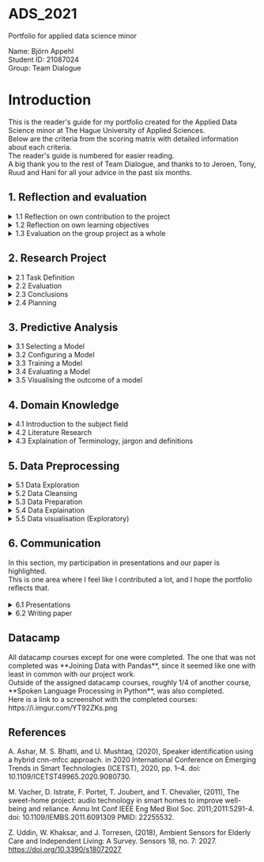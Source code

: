 # ADS_2021
Portfolio for applied data science minor

Name: Björn Appehl <br>
Student ID: 21087024 <br>
Group: Team Dialogue

<h1> Introduction </h1>
This is the reader's guide for my portfolio created for the Applied Data Science minor at The Hague University of Applied Sciences.   <br>
Below are the criteria from the scoring matrix with detailed information about each criteria.   <br>
The reader's guide is numbered for easier reading. <br>
A big thank you to the rest of Team Dialogue, and thanks to to Jeroen, Tony, Ruud and Hani for all your advice in the past six months.

<h2> 1. Reflection and evaluation </h2>

<details>
<summary> 1.1 Reflection on own contribution to the project </summary>

- Situation:  Our project group consisted of 6 members, and we worked with audio data to detect conversation for the Smart Teddy Bear project. We all worked together to ensure everyone would get hands-on experience with every aspect of the project work, although this was hard to realize and in the end some work ended up being unevenly distributed. Since I don't have a great deal of experience writing code, I was a little out of the loop at the end of the project when the code we had for our CNN's became more and more complex. However, at that point I took on other duties which helped the group as a whole but did not give me as much programming experience as some others.

- Task: My tasks in the group varied, early on there was a lot of hands-on with coding simple models. One example is creating a model together with David that ended up being the first real algorithm the group used, since it had the best results at that stage. Later on I started exploring different datasets and drew up some requirements and comparisons for the datasets we ended up using. As the groups priorities shifted, I found myself taking on a lot of presentations and other communication duties along with writing the paper, since we had other people who were simply better at crunching code and it became a matter of time in the final stages. I also helped David & Maria who gave the learning lab feedback and suggestions for topics for them to cover, however I didn't end up taking part in presenting our learning lab. 
  
- Activities: The first model I created in the minor was a Logistic Regression model which was based on transcripts from a TV show. The models purpose was to estimate which line was most likely being said by which speaker. On top of this, I was also splicing audio, normalizing sound levels and transforming our datasets to be more difficult. I helped streamline our data pipeline, unfortunately I finished it right when we shifted to using numpy arrays instead of image data, so it was in the end not necessary. These are only some examples of what I did and you can read more about it below.

- Result: For the presentations I was a part of, I created a lot of the slides along with the overall layout of the powerpoints. I helped other group members in taking care of the Scrum board on Taiga, and during the period in which I was scrummaster I took care of this mostly single-handedly. The code I wrote early on was a simple logistic regression model that was later converted to take audio data as input, however at that point the model also had to change since RFC gave better accuracy. My work on the dataset helped us get good data quite early on the project, which I see as a great benefit for our neural networks.

- Reflect: The contributions I made to the project gave me a much better understanding of data science as a whole. While I am not ready to explore a career in the field, I have a strong feeling that the techniques and methods used in this minor will be of use to me in a professional setting. I regret not being a bigger part of the learning lab our group gave, since it would have been a good chance to expand my own knowledge in the domain. 
 
</details>
  
  

<details>
<summary> 1.2 Reflection on own learning objectives</summary>
  
 - Situation: Since I am studying Business Process Development at my home university, which contains a lot of information about theoretical ICT usage, I wanted to try something more hands on for my exchange. This is part of why I chose the ADS minor, but also since I have always been interested in understanding how algorithms, machine learning and neural networks & such work. In order to put myself in a position where I could learn as much as possible, I did not want to choose a field where I was already well aquainted with the contents. In the group project, we also had to learn about audio data processing a lot. This is something very unexpected, but I'm glad it happened since I now have a much better understanding of audio data processing.
  
 - Task: As a group, we had to figure out a way to use audio data in such a way that we could make predictions on the amount of speakers, and the duration of speech. For the majority of the project, we did not use predetermined roles for our development cycle. Some of my important tasks included: Data cleaning, data transformation, coding the neural networks, giving presentations, and working on our paper. All these tasks helped me understand more about data science as a whole.
  
 - Action: I created machine learning models, such as a CNN and a Linear Regression model, to explore and get a better understanding of the domain which is data science. We all worked with the algorithms, and other than those, I also spent time looking for and creating datasets for our group to use. 
  
 - Result: I ended up getting a very deep understanding of data science during this semester, more so than I thought I would. Our algorithm performed well, and I think this is in part due to all of the group learning from eachother and working in a good pace with little downtime during our productive hours. Working with data science techniques was extremely interesting to me, and I consider my learning goals fulfilled.
  
  
 - Reflection:  All the tasks I completed helped me understand more about data science as a whole. I now consider myself a lot more educated when it comes to data science in general, and my personal goals were achieved. I think the workflow in our group was over expectation, and I am very happy with how the group turned out. One thing I would have improved upon is to stay even more on top of the coding work, since I fell behind a little bit right at the end, due to other group members keeping a very high tempo.
</details>

<details>
<summary> 1.3 Evaluation on the group project as a whole</summary>
  
- Situation:Right from the start, our group contained a lot of different skill sets and this showed during our project. Some were better at writing code, while some had more experience in working with Scrum or other benefitial traits. The cohesion was always quite high in my opinion, and there was never any conflict in the group. Early on, we made it clear what we expect from eachother in terms of workload (i.e not scheduling project work on weekends or after 5pm), punctuality, etc, which helped us work more effectively and better as a group.

- Task: For the duration of the entire project, the workload of all members shifted depending on what stage the project was in. Despite this, some ended up doing a lot more coding than some others, but everyone still partook in presentations and communication along with participating on writing the paper. While everyone did get a little bit of experience in all areas, the workload could have been changed to avoid this. However we wanted to avoid a set schedule with responsibilities in order to not have a member doing something they would rather not do. An unmotivated member working on a task just because it has been assigned to them is not always optimal, in our case we instead focused on everyone doing what they wanted to do based on the current workload at the time.

- Activities: Our application of Scrum consisted of daily online standups, which we had mostly every weekday for the minor unless something else was said. We still had physical standup meetings on days where we were all gathering to work at campus. These 'working days' on campus became quite central in our work, and 2-3 days every week was spent on campus. 

- Results: I, and I belive all other group members, are happy with the results we achieved. Not only are we happy with the algoithm, which gives great results as far as we can see, we also achieved the results working in a sustainable and reasonable pace with little conflict or unnecessary stress. My knowledge about statistics has also increased after taking this minor.

- Reflection: I'm sure none of our group members are finishing this minor without having learned something. The distribution of workload in retrospect was, according to me, a very good way to make sure noone is understimulated or has too much to do. While it took a few weeks to get this running smoothly, mostly due to all members getting to know eachother and their skill sets, it ended up being very benefitial for us. If I were to do this project again, I would happily work with the same group in the same manner as we did. The working days on campus was, according to me, a big factor in our projects success and helped us work better together and make social connections.

  
</details>



<h2> 2. Research Project </h2>

<details>
<summary> 2.1 Task Definition</summary>
  
My contribution: I gave feedback and discussed with the group members (David & Maria, who had created the initial draft) about which research questions we should keep, and which questions we should move forward with. Here is a link to a very early draft of our paper with the questions still in there, the "answers" to each question on page 2 is typed by me and was used for reference later on in the project. 
  https://drive.google.com/file/d/1tm8MRCr17ix6i32tT9nXcVKYS6k9HhKh/view?usp=sharing <br>
  
  I was mostly working on our datasets when our first drafts of the research paper was created, so as soon as I finished work on the dataset I helped out with the questions. Below are some examples of questions that made it, and those that did not (along with our reasoning):
  
 - How can we detect multiple voices from audio data? <br>
This question was central in the project, since the context for our project consists of defining when conversation is happening. Detecting multiple voices makes the difference between a monologue and an actual conversation and is very important for the end result.
  
 - Which characteristics make a conversation?<br>
This question has a lot to do with the one above it. We ultimately decided that a minimum grade of participation from at least two speakers is necessary to constitute a conversation. We had to discuss this with the problem owner several times, as we didn't want to make assumptions ourselves. If we simply regarded any dialogue between people regardless of speech duration per speaker, this could have given different results.
  
 - Can we detect if the dementia patient is speaking on the phone?<br>
This question was considered to be out of scope. There are probably easier ways to determine when an elderly person is using their phone than only listening to them speak, and we wanted to focus on specifically conversation in a physical setting.

- Can we detect if the person speaking is physically present?<br>
This question was ultimately decided to be out of scope, but it did come up for discussion a few times. Essentially, a voice being played from a speaker will most likely not have the same range as a human speaking. This makes it possible - in theory, we never got far enough to actually work on it - to determine when a voice is "fake" or "real". This is a suitable area for further research in my opinion, since we never had time to try it out the results would be very interesting.
</details>


<details>
<summary> 2.2 Evaluation</summary>
My contribution: For the paper, I gave some ideas for future work with our prototype. I put this in the paper so other group members could also put ideas in, and build off mine if they agree. 
  Here is an early draft of our paper where on page 5, my first ideas for future work are listed: https://drive.google.com/file/d/1_IV_NqUBWdRstXnUaXdXFCy66YA4UpWQ/view?usp=sharing
  
  A few of them include:
  
  - Comparing the accuracy of our speaker differentiation model with human results. This could be done by a study where correspondants listen to short clips of speech and asses whether all clips are said by the same speaker or not. It would be very interesting to see if humans or the model perform better if voices are very similar for instance. Since our research has only measured the accuracy of our model,  a "human" accuracy score would be an interesting metric to consider. 

  
  - Since the model for speaker differentation we used came to be quite complex, it would be interesting to see new projects aim to identify the patient's voice as a profile to compare other voices against. Samples might be collected over a period of time and eventually could be used to compare all detected speech to the patient themselves, instead of always comparing every segment with all voices therein. This might result in higher accuracy for determining whether or not it is the patient who is speaking.
  
  - 
</details>
  
  
<details>
<summary> 2.3 Conclusions</summary>
  My conclusions from this project are that it is indeed possible to use data science techniques (in our case, convolutional neural networks) to detect conversation to some degree. By converting audio data to MFCC's, and feeding them through two neural networks, we can with 89% (for detecting speech) and 94% (for detecting changes in speaker) accuracy determine if a conversation is happening. Of course, our algorithm is not perfect, and there will be many situations where it does not work properly. For instance, if the other half of the conversation is taking place over the phone. With the final product, that combines the first and second model, I would say we have results that support our research problem "”How can data science techniques detect if there is a conversation between at least two people by analyzing audio files?”" and can now state that by using CNNs, MFCC data format and measuring speaker activity & speech duration, data science techniques can detect conversation. The data format of input data can impact the results a lot, which is why we ended up not using images for our final version.
  
</details>
  
  
<details>
<summary> 2.4 Planning</summary>
 My contribution: I, along with Leander Loomans, were in charge of documentation. This included taking notes whenever important information was recieved from teachers or the problem owner (or internal meetings). It also included making documents (internal and external, such as found papers) available for other group members to take part in. On top of this, every group member was equally involved in updating the Scrumboard on Taiga and making sure it was up to date.
  
  
  A screenshot of some of the notes that were taken: https://i.imgur.com/YU2HRXk.png  (Since not every meeting leads to notes having to be taken, there are some gaps.)<br/>
  
  
  
  In our group, efficiency was quite important, and led to us having daily stand up meetings so we could all keep up with the progress happening. This worked very well, and I attended these meetings to increase our group cohesion and keep the others informed about my part in the project. All in all, Scrum as a method worked very well for us in the context that we applied it, and all group members were in charge of project planning to some degree, as the role of Scrummaster rotated in our group. In my eyes, everyone did this job very well, and tasks were evenly spread out among everyone.<br>
  
  
  A screenshot from Taiga with almost everyone's activity: https://i.imgur.com/Q91fnWq.png (It's difficult to get a really descriptive image)
  
  
</details>


<h2> 3. Predictive Analysis </h2>

<details>
<summary> 3.1 Selecting a Model</summary>
  The decision to use convolutional neural networks was taken early on, and it was very much a group decision. In order to get the best results, we argued that spending a lot of time 'perfecting' one method (we decided on CNN) will lead to better results than spending the same amount of time trying out different models. We looked at literature, such as Ashar, Bhatti and Mushtaq (2020) that use CNNs with MFCCs specifically. This also meant that, since CNN's are able to learn features based on data, we did not have to do much feature extraction/selection. In retrospect, I think the decision to use CNNs was the right thing, but exploring other models would have been interesting, too.
</details>

<details>
<summary> 3.2 Configuring a Model</summary>
  Early on, i configured a neural network (with some help from Jeroen in handling errors). The code can be found here: <br> https://github.com/Digitalswede/ADS_2021/blob/main/codesamples/early_neural_network.py <br/>
My contribution: All of what you see in the notebook, some of the values were changed in accordance with feedback from Jeroen to get things working. As you can see, it is an old version since it uses images for input data. <br/>
  
  I also configured a simple Logistic Regression model early in the course as a first test of machine learning models, using one of the example notebooks provided as the foundation. This file is available here: https://github.com/Digitalswede/ADS_2021/blob/main/codesamples/southpark_test.py
</details>

<details>
<summary> 3.3 Training a Model</summary>
  The models used in our project were trained 
  
</details>

<details>
<summary> 3.4 Evaluating a Model</summary>
  In terms of evaluation, 
  
</details>

<details>
<summary> 3.5 Visualising the outcome of a model</summary>
  
</details>


<h2> 4. Domain Knowledge </h2>  

<details>
<summary> 4.1 Introduction to the subject field </summary>
  As we worked with the Smart Teddy project together with our problem owner Hani, our subject field came to be audio signal processing. This meant we had to use recordings of audio as input to an algorithm in order to make predictions on the audio itself. In order to do this, audio data is transformed into MFCC data, since MFCCs are good at representing a lot of features useful in voice recognition. This process can be seen here, in block [5]: https://github.com/Digitalswede/ADS_2021/blob/main/codesamples/make%20npy%20array%20of%20audio.ipynb <br>
  
  
Sound data can also be represented with spectrograms, and other image representations of sound (such as oscillograms/waveforms). However, we achieved the best results working with MFCCs. The sample rate of recordings is also an important factor to consider, since it is a measure of how many samples are recorded over a period of time. A high sample rate will contain a lot of samples, but might be computationally expensive or contain unnecessarily many samples. While a low sample rate has some information loss, but can be faster to process.
  
All of these techniques mentioned above were relevant in our Dialogue project, which is a part of the bigger Smart Teddy Bear project. This is a very interesting domain, as it contains a lot of different problems. Not only did we need to create a functional algorithm to classify speech, we also needed to work with and get a deep understanding of audio data, and relate all of our work to the healthcare domain for dementia patients. 
  
  
</details>


<details>
<summary> 4.2 Literature Research </summary>
  I found several pieces of relevant literature during this minor. One of the more interesting ones is Udin *et al.* (2018) The topic for their study is Ambient Sensors for Elderly Care, and this study looks at results and data from other works and summarizes their findings. This helped us a lot since in this study, since it gave a good overview of other studies with the same end goal (determine quality of life based on household environment data). From studying this paper, it became apparent that using sound data for the purpose of recognizing daily activity is not as common as some other methods, such as video or infrared sensors. From the study of Udin *et al.* (2018), I found other interesting studies. Such as Vacher *et al.* (2011), a study with some similarities to ours, such as the fact that they are also processing audio data in a household setting for assisted care purposes. Their study mainly relies on audio technologies in smart homes. However, it does not relate to dementia patients, only elderly to some degree.
</details>


<details>
<summary> 4.3 Explaination of Terminology, jargon and definitions </summary>
  
  Below follows an explaination for terms or definitions that are viewed as important:
  - MFC: Mel-Frequency Cepstrum, an aggregation of several MFCC's (coefficients).
  - MFCC : A coefficient to MFC's, meaning one MFC is made up of many MFCCs. MFCCs are a method of displaying features on audio data, and is heavily related to feature extraction.
  - Epoch : An iteration over the entire dataset during the training process for a neural network.
  - Learning Rate : The rate at which a neural network adapts to the data. A learning rate that's too big has a chance to oscillate and "jump over" the optimal solution. This might mean it never reaches a good result. While a learning rate that's too small might take very long to train as the "jumps" it makes are very small.
  - Dataset : A set of data that can be split into train, test and validation parts. Datasets generally consist of negative data (data that is not correct, in our case background noise) and some positive data (in our case speech). Negative and positive data should generally be balanced to avoid algorithms being biased towards one or the other. 
  - Overfitting : Overfitting might occur when a model is trained on a limited data set, and only predicts in accordance with training data instead of adapting to validation or other 'non-training' data.
  - Spectrogram : A visualisation of audio data which highlights changes to sound over time. A spectrogram is generated from a collection of Fourier Transforms, thus creating a more detailed representation of the data.
  - (Machine learning) model: A program that is trained to detect certain patterns in data.
  - Confusion Matrix: A form of evaluation on a model, where the amount of false negatives, false positives and correct estimations are displayed.
  - Sample Rate: An attribute of audio describing the amount of samples over a period of time. A high sample rate is generally good, but might be more computationally expensive. While a low sample rate generally means less samples over time, but can be easier to process.
  - Loss function: A function that is able to determine how the performance of a model relates to the 'true values' of a dataset used. 
  - Neural Network: A type of algorithm that works by using layers containing nodes (also called neurons) that recieve and pass on weighted data in order to make predictions on datasets. Needs to be properly trained in order to work.
  - Outliers: Data points that differ a lot from other data in the set.
  
</details>




<h2> 5. Data Preprocessing </h2>  

<details>
<summary> 5.1 Data Exploration</summary>
  
  In order to familiarize myself with the data we were using, I had to inspect the data to be able to work with it as best as possible.
  One of the instances of data exploration I did is in this notebook: https://github.com/Digitalswede/ADS_2021/blob/main/codesamples/wav%20data%20filter%2Bexploration.ipynb. Here, I started experimenting with using attributes from the data (such as sample rates) while also looking at the labels for our data, and making sure the labels add up with the speech. It was helpful in order to learn about the format of our data, and what our data can be used for. We also based the half-second increments around this information that was retrieved from exploring data.
  
  I also explored the data by looking at it in the software Audacity. Using this software to visualise amplitude of the audio files helped us in selecting data that was well suited to our algorithms. I was primarily looking for data that was not too loud, nor too silent, as not balancing this might mean our algorithm will perform poorly.
  
  
  
</details>

<details>
<summary> 5.2 Data Cleansing</summary>
  
  Some of the data cleansing I did can be found in this notebook, in block [6]: https://github.com/Digitalswede/ADS_2021/blob/main/codesamples/dataset%20incl%20neg%20data.ipynb
 Here, I filter out some specific columns (the ones that will be of use to us) from the 'negativedf' dataframe (this dataframe contains the lables for all negative samples). Afterwards, I concatenate this dataframe with our positive data labels, resulting in a cleaned up version of the negative labels being concatenated to the positive labels.  
  
  I also did some data transformation by overlapping background noises on top of speech. The file I created through this transformation process came to be used a lot, and referred to (internally) as the 'difficult' data set, which we ran through the first model to evaluate its tolerance to speech with overlapping noise. This step was taken again at the end of the project, but then I also amplified the background noises overlaid by 20db, making the dataset even harder for the algorithm. We used this file for evaluation right at the end of the project, and the accuracy from the algorithm (speech detection model) was reduced by around 5%.
  
</details>

<details>
<summary> 5.3 Data Preparation</summary>
While the project was still using images as input data, I created a dataloader to standardize the data preparation process for the group. Luckily we didn't have to deal with outliers or missing values in our data, our results were high enough without accounting for that. Unfortunately this tool never really came to be used since, shortly after I finished it, we switched to not using images anymore as our input.
Some of my work on data prep can be found in this notebook: https://github.com/Digitalswede/ADS_2021/blob/main/codesamples/Standardized%20Image%20Generator.ipynb
  
After the dataloader for images ended up being scrapped due to new requirements, Leander and I created a new version, which was used for the remainder of the project.
It can be found here: https://github.com/Digitalswede/ADS_2021/blob/main/codesamples/make%20npy%20array%20of%20audio.ipynb
For that notebook, I would estimate my contribution is around 30-40%.
  
  
  
</details>

<details>
<summary> 5.4 Data Explaination</summary>
  We used multiple datasets and had to combine them ourselves since our problem owner did not provide data. An important factor for our datasets came to be labeling, which we all spent of time working on. Since the data was not categorical, and we could not label it ourselves in a reliable (or convenient) fashion, all our datasets had to be labeled to describe which parts of the audio contained speech. For the speaker differentation model, this was even more important, as the speakers now had to be labeled too. Luckily we managed to find good, suitable candidates.
  
  
 - AVA-Speech is one of the datasets we used for speech detection. It contains around 45 hours of dialogue from movies, which means it also contains some overlaid background noises. However, the speech is labled, and it is possible by using these labels to only get "CLEAN_SPEECH", which is speech without overlaying noise. We decided to also use the other labels, to train the algorithm and increase its tolerance. We made sure to balance our dataset and have it include a 1:1 amount of true and false data, this was achieved by mixing the data with negative labels. We used 5000 seconds of "SPEECH_WITH_MUSIC", 5000 seconds of "SPEECH_WITH_NOISE", and 5000 seconds of "CLEAN_SPEECH". We combined this with 15000 seconds of "NO_SPEECH", providing us with a total of 30000 seconds of mixed audio data where half is true, and half is false. This dataset is recorded at 44100Hz.
  
  
 - Librispeech, a dataset containing speaker-labled audiobook data, came to be very useful in the project. Since it does not contain (noticeable) noise, this dataset was primarily used for speaker differentiation. This was convineant as all speakers in the dataset are labled. Since this dataset was at 16KHz, we upsampled it to fit the other datasets at 44.1KHz. 
  
  
 - CHIME-Home was used for some negative samples, as it partly contained non-speech audio. This dataset was also at a different sampling rate, and had to be upscaled in order to keep our data integrity as we were not sure how different sampling rates would affect the model.
  
  
  
  
</details>

<details>
<summary> 5.5 Data visualisation (Exploratory) </summary>
I compared visual representations of the data in order to explore the amplitude of certain segments, to decide which segment we should use to train our algorithm. The source data file was too big and would have been very slow to process, so having a visual representation helped us create a smaller but representative version of the dataset. In this instance, the software Audacity was used to visually represent the data while still being able to listen to the audio, for quality reasons (such as spikes in amplitude that may be loud speech, or just a glitch/unintentional sounds from recording). I think there were limited opportunities for us to visualize our data, since we worked specifically to identify speech. 
  
</details>

<h2> 6. Communication </h2>
In this section, my participation in presentations and our paper is highlighted.<br>
This is one area where I feel like I contributed a lot, and I hope the portfolio reflects that. <br>
<br>
<details>
<summary> 6.1 Presentations </summary>
  The presentations where I partook are the following:
  
  External Presentation:
  - #1 (helped create presentation, gave the presentation together with the rest of the group) 
  
  - #2 (created presentation, gave the presentation together with 1 other member)
  
  - #3 (created presentation, gave the presentation together with 1 other member)
  
  Internal Presentation: 
  - #2 (created presentation, gave the presentation together with 1 other member)
  
  - #4 (created presentation, gave the presentation together with 1 other member)
  
  - #5 (created presentation, gave the presentation together with 1 other member)
  
  - #8 (gave the presentation together with 2 others)
  
  - #9 (created the presentation) 
  
  I belive I gave more presentations than most other group members, but this did not bother me as they were quite fun and interesting to do.
  
</details>


<details>
<summary> 6.2 Writing paper </summary>
  
  I helped write the paper as much as possible. Before the writing started, I gave a detailed overview of our subquestions and answered them, which helped form the base for our paper. Of course the structure changed a lot since then, but it was a start. I worked a lot on the introduction part, including background and research problem of the paper. I also wrote content in other sections, but my primary focus (since we divided it up) was the introduction. The introduction was the first section of the paper I started writing, and I later starter helping out on other sections. But I hope the introduction properly showcases our domain and the purpose of our work.
  
 I also helped other group members writing the paper by giving constructive feedback, always being mindful of other people's work and not criticizing. I ended up making quite a few corrections to the paper in most sections, an effort that I hope changed our paper for the better since I feel it's important to deliver a strong paper. 
  
  It is difficult to give examples here, since writing the paper was a continuous process and quite hard to measure in terms of contribution. 
  
  Here is a link to our finished paper: https://drive.google.com/file/d/1tm8MRCr17ix6i32tT9nXcVKYS6k9HhKh/view?usp=sharing
</details>


<h2> Datacamp </h2>
All datacamp courses except for one were completed. The one that was not completed was **Joining Data with Pandas**, since it seemed like one with least in common with our project work.<br>
Outside of the assigned datacamp courses, roughly 1/4 of another course, **Spoken Language Processing in Python**, was also completed.<br>
Here is a link to a screenshot with the completed courses: https://i.imgur.com/YT92ZKs.png

<h2> References </h2>
A. Ashar, M. S. Bhatti, and U. Mushtaq, (2020), Speaker identification using a hybrid cnn-mfcc approach. in 2020 International Conference on Emerging Trends in Smart Technologies (ICETST), 2020, pp. 1–4. doi: 10.1109/ICETST49965.2020.9080730. <br/>


M. Vacher, D. Istrate, F. Portet, T. Joubert, and T. Chevalier, (2011), The sweet-home project: audio technology in smart homes to improve well-being and reliance. Annu Int Conf IEEE Eng Med Biol Soc. 2011;2011:5291-4. doi: 10.1109/IEMBS.2011.6091309 PMID: 22255532. <br>


Z. Uddin, W. Khaksar, and J. Torresen, (2018), Ambient Sensors for Elderly Care and Independent Living: A Survey. Sensors 18, no. 7: 2027. https://doi.org/10.3390/s18072027
  

